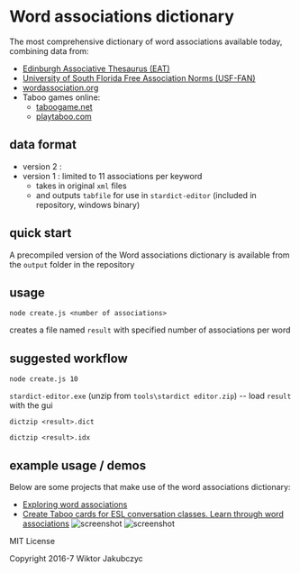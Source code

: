 # Word associations dictionary
The most comprehensive dictionary of word associations available today, combining data from:
 * [Edinburgh Associative Thesaurus (EAT)](http://www.eat.rl.ac.uk/)
 * [University of South Florida Free Association Norms (USF-FAN)](http://w3.usf.edu/FreeAssociation/)
 * [wordassociation.org](http://www.wordassociation.org/about/)
 * Taboo games online:
   * [taboogame.net](http://taboogame.net)
   * [playtaboo.com](http://www.playtaboo.com)

## data format
* version 2 : 
* version 1 : limited to 11 associations per keyword
  * takes in original ```xml``` files 
  * and outputs ```tabfile``` for use in ```stardict-editor``` (included in repository, windows binary)

## quick start
A precompiled version of the Word associations dictionary is available from the ```output``` folder in the repository

## usage
```node create.js <number of associations>```

creates a file named ```result``` with specified number of associations per word

## suggested workflow
```node create.js 10```

```stardict-editor.exe``` (unzip from ```tools\stardict editor.zip```) -- load ```result``` with the gui

```dictzip <result>.dict```

```dictzip <result>.idx```

## example usage / demos
Below are some projects that make use of the word associations dictionary:
- [Exploring word associations](https://github.com/monolithpl/word.associations)
- [Create Taboo cards for ESL conversation classes. Learn through word associations](https://github.com/monolithpl/taboo-cards)
![screenshot](http://monolithpl.github.io/word.associations/word-associations.png "screenshot")
![screenshot](http://monolithpl.github.io/taboo-cards/taboo.png "screenshot")

MIT License

Copyright 2016-7 Wiktor Jakubczyc
